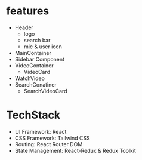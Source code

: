 # features

- Header 
  - logo
  - search bar
  - mic & user icon
- MainContainer
 - Sidebar Component
 - VideoContainer
   - VideoCard
- WatchVideo
- SearchConatiner
  - SearchVideoCard


# TechStack
- UI Framework: React
- CSS Framework: Tailwind CSS
- Routing: React Router DOM
- State Management: React-Redux & Redux Toolkit
